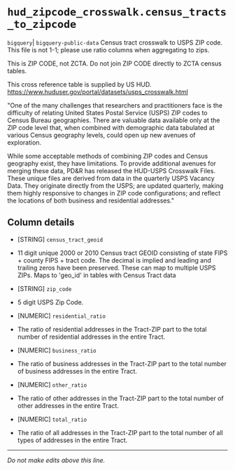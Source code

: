 # `hud_zipcode_crosswalk.census_tracts_to_zipcode`
`bigquery`| `bigquery-public-data`
Census tract crosswalk to USPS ZIP code.
This file is not 1-1; please use ratio columns when aggregating to zips.

This is ZIP CODE, not ZCTA.
Do not join ZIP CODE directly to ZCTA census tables.

This cross reference table is supplied by US HUD.
https://www.huduser.gov/portal/datasets/usps_crosswalk.html


"One of the many challenges that researchers and practitioners face is the difficulty of relating United States Postal Service (USPS) ZIP codes to Census Bureau geographies. There are valuable data available only at the ZIP code level that, when combined with demographic data tabulated at various Census geography levels, could open up new avenues of exploration.

While some acceptable methods of combining ZIP codes and Census geography exist, they have limitations. To provide additional avenues for merging these data, PD&R has released the HUD-USPS Crosswalk Files. These unique files are derived from data in the quarterly USPS Vacancy Data. They originate directly from the USPS; are updated quarterly, making them highly responsive to changes in ZIP code configurations; and reflect the locations of both business and residential addresses."

## Column details
* [STRING]    `census_tract_geoid`
 - 11 digit unique 2000 or 2010 Census tract GEOID consisting of state FIPS + county FIPS + tract code. The decimal is implied and leading and trailing zeros have been preserved. These can map to multiple USPS ZIPs. Maps to 'geo_id' in tables with Census Tract data
* [STRING]    `zip_code`
 - 5 digit USPS Zip Code.
* [NUMERIC]   `residential_ratio`
 - The ratio of residential addresses in the Tract-ZIP part to the total number of residential addresses in the entire Tract.
* [NUMERIC]   `business_ratio`
 - The ratio of business addresses in the Tract-ZIP part to the total number of business addresses in the entire Tract.
* [NUMERIC]   `other_ratio`
 - The ratio of other addresses in the Tract-ZIP part to the total number of other addresses in the entire Tract.
* [NUMERIC]   `total_ratio`
 - The ratio of all addresses in the Tract-ZIP part to the total number of all types of addresses in the entire Tract.

-------------------------------------------------------------------------------
*Do not make edits above this line.*
